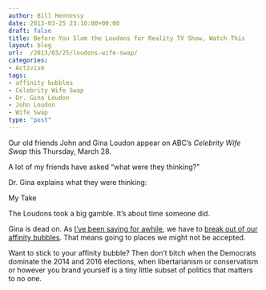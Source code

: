 ```yaml
---
author: Bill Hennessy
date: 2013-03-25 23:10:00+00:00
draft: false
title: Before You Slam the Loudons for Reality TV Show, Watch This
layout: blog
url:  /2013/03/25/loudons-wife-swap/
categories:
- Activism
tags:
- affinity bubbles
- Celebrity Wife Swap
- Dr. Gina Loudon
- John Loudon
- Wife Swap
type: "post"
---
```


Our old friends John and Gina Loudon appear on ABC’s _Celebrity Wife Swap_ this Thursday, March 28.

A lot of my friends have asked “what were they thinking?”

Dr. Gina explains what they were thinking:



My Take

The Loudons took a big gamble. It’s about time someone did.

Gina is dead on. As [I’ve been saying for awhile](https://hennessysview.com/2013/03/21/we-need-a-stronger-third-eye/), we have to [break out of our affinity bubbles](https://hennessysview.com/2013/03/07/why-being-wrong-can-be-the-best-policy/). That means going to places we might not be accepted.

Want to stick to your affinity bubble? Then don’t bitch when the Democrats dominate the 2014 and 2016 elections, when libertarianism or conservatism or however you brand yourself is a tiny little subset of politics that matters to no one.
